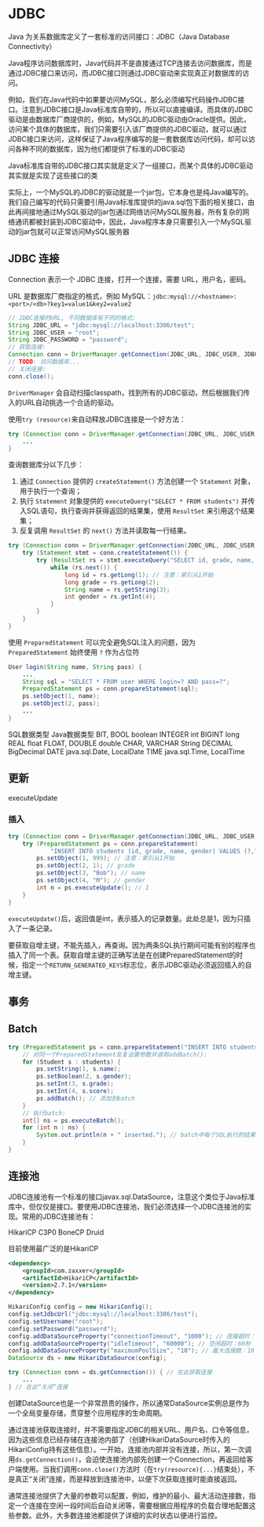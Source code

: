 # JDBC

Java 为关系数据库定义了一套标准的访问接口：JDBC（Java Database Connectivity）

Java程序访问数据库时，Java代码并不是直接通过TCP连接去访问数据库，而是通过JDBC接口来访问，而JDBC接口则通过JDBC驱动来实现真正对数据库的访问。

例如，我们在Java代码中如果要访问MySQL，那么必须编写代码操作JDBC接口。注意到JDBC接口是Java标准库自带的，所以可以直接编译。而具体的JDBC驱动是由数据库厂商提供的，例如，MySQL的JDBC驱动由Oracle提供。因此，访问某个具体的数据库，我们只需要引入该厂商提供的JDBC驱动，就可以通过JDBC接口来访问，这样保证了Java程序编写的是一套数据库访问代码，却可以访问各种不同的数据库，因为他们都提供了标准的JDBC驱动

Java标准库自带的JDBC接口其实就是定义了一组接口，而某个具体的JDBC驱动其实就是实现了这些接口的类

实际上，一个MySQL的JDBC的驱动就是一个jar包，它本身也是纯Java编写的。我们自己编写的代码只需要引用Java标准库提供的java.sql包下面的相关接口，由此再间接地通过MySQL驱动的jar包通过网络访问MySQL服务器，所有复杂的网络通讯都被封装到JDBC驱动中，因此，Java程序本身只需要引入一个MySQL驱动的jar包就可以正常访问MySQL服务器

## JDBC 连接

Connection 表示一个 JDBC 连接，打开一个连接，需要 URL，用户名，密码。

URL 是数据库厂商指定的格式，例如 MySQL：`jdbc:mysql://<hostname>:<port>/<db>?key1=value1&key2=value2`

```java
// JDBC连接的URL, 不同数据库有不同的格式:
String JDBC_URL = "jdbc:mysql://localhost:3306/test";
String JDBC_USER = "root";
String JDBC_PASSWORD = "password";
// 获取连接:
Connection conn = DriverManager.getConnection(JDBC_URL, JDBC_USER, JDBC_PASSWORD);
// TODO: 访问数据库...
// 关闭连接:
conn.close();
```

`DriverManager` 会自动扫描classpath，找到所有的JDBC驱动，然后根据我们传入的URL自动挑选一个合适的驱动。

使用`try (resource)`来自动释放JDBC连接是一个好方法：

```java
try (Connection conn = DriverManager.getConnection(JDBC_URL, JDBC_USER, JDBC_PASSWORD)) {
    ...
}
```

查询数据库分以下几步：

1. 通过 `Connection` 提供的 `createStatement()` 方法创建一个 `Statement` 对象，用于执行一个查询；
2. 执行 `Statement` 对象提供的 `executeQuery("SELECT * FROM students")` 并传入SQL语句，执行查询并获得返回的结果集，使用 `ResultSet` 来引用这个结果集；
3. 反复调用 `ResultSet` 的 `next()` 方法并读取每一行结果。

```java
try (Connection conn = DriverManager.getConnection(JDBC_URL, JDBC_USER, JDBC_PASSWORD)) {
    try (Statement stmt = conn.createStatement()) {
        try (ResultSet rs = stmt.executeQuery("SELECT id, grade, name, gender FROM students WHERE gender=1")) {
            while (rs.next()) {
                long id = rs.getLong(1); // 注意：索引从1开始
                long grade = rs.getLong(2);
                String name = rs.getString(3);
                int gender = rs.getInt(4);
            }
        }
    }
}
```

使用 `PreparedStatement` 可以完全避免SQL注入的问题，因为 `PreparedStatement` 始终使用 `?` 作为占位符

```java
User login(String name, String pass) {
    ...
    String sql = "SELECT * FROM user WHERE login=? AND pass=?";
    PreparedStatement ps = conn.prepareStatement(sql);
    ps.setObject(1, name);
    ps.setObject(2, pass);
    ...
}
```

SQL数据类型 Java数据类型
BIT, BOOL boolean
INTEGER int
BIGINT long
REAL float
FLOAT, DOUBLE double
CHAR, VARCHAR String
DECIMAL BigDecimal
DATE java.sql.Date, LocalDate
TIME java.sql.Time, LocalTime

## 更新

executeUpdate

### 插入

```java
try (Connection conn = DriverManager.getConnection(JDBC_URL, JDBC_USER, JDBC_PASSWORD)) {
    try (PreparedStatement ps = conn.prepareStatement(
            "INSERT INTO students (id, grade, name, gender) VALUES (?,?,?,?)")) {
        ps.setObject(1, 999); // 注意：索引从1开始
        ps.setObject(2, 1); // grade
        ps.setObject(3, "Bob"); // name
        ps.setObject(4, "M"); // gender
        int n = ps.executeUpdate(); // 1
    }
}
```

`executeUpdate()`后，返回值是int，表示插入的记录数量。此处总是1，因为只插入了一条记录。

要获取自增主键，不能先插入，再查询。因为两条SQL执行期间可能有别的程序也插入了同一个表。获取自增主键的正确写法是在创建PreparedStatement的时候，指定一个`RETURN_GENERATED_KEYS`标志位，表示JDBC驱动必须返回插入的自增主键。

## 事务

## Batch

```java
try (PreparedStatement ps = conn.prepareStatement("INSERT INTO students (name, gender, grade, score) VALUES (?, ?, ?, ?)")) {
    // 对同一个PreparedStatement反复设置参数并调用addBatch():
    for (Student s : students) {
        ps.setString(1, s.name);
        ps.setBoolean(2, s.gender);
        ps.setInt(3, s.grade);
        ps.setInt(4, s.score);
        ps.addBatch(); // 添加到batch
    }
    // 执行batch:
    int[] ns = ps.executeBatch();
    for (int n : ns) {
        System.out.println(n + " inserted."); // batch中每个SQL执行的结果数量
    }
}
```

## 连接池

JDBC连接池有一个标准的接口javax.sql.DataSource，注意这个类位于Java标准库中，但仅仅是接口。要使用JDBC连接池，我们必须选择一个JDBC连接池的实现。常用的JDBC连接池有：

HikariCP
C3P0
BoneCP
Druid

目前使用最广泛的是HikariCP

```xml
<dependency>
    <groupId>com.zaxxer</groupId>
    <artifactId>HikariCP</artifactId>
    <version>2.7.1</version>
</dependency>
```

```java
HikariConfig config = new HikariConfig();
config.setJdbcUrl("jdbc:mysql://localhost:3306/test");
config.setUsername("root");
config.setPassword("password");
config.addDataSourceProperty("connectionTimeout", "1000"); // 连接超时：1秒
config.addDataSourceProperty("idleTimeout", "60000"); // 空闲超时：60秒
config.addDataSourceProperty("maximumPoolSize", "10"); // 最大连接数：10
DataSource ds = new HikariDataSource(config);

try (Connection conn = ds.getConnection()) { // 在此获取连接
    ...
} // 在此“关闭”连接
```

创建DataSource也是一个非常昂贵的操作，所以通常DataSource实例总是作为一个全局变量存储，贯穿整个应用程序的生命周期。

通过连接池获取连接时，并不需要指定JDBC的相关URL、用户名、口令等信息，因为这些信息已经存储在连接池内部了（创建HikariDataSource时传入的HikariConfig持有这些信息）。一开始，连接池内部并没有连接，所以，第一次调用`ds.getConnection()`，会迫使连接池内部先创建一个Connection，再返回给客户端使用。当我们调用`conn.close()`方法时（在`try(resource){...}`结束处），不是真正“关闭”连接，而是释放到连接池中，以便下次获取连接时能直接返回。

通常连接池提供了大量的参数可以配置，例如，维护的最小、最大活动连接数，指定一个连接在空闲一段时间后自动关闭等，需要根据应用程序的负载合理地配置这些参数。此外，大多数连接池都提供了详细的实时状态以便进行监控。
